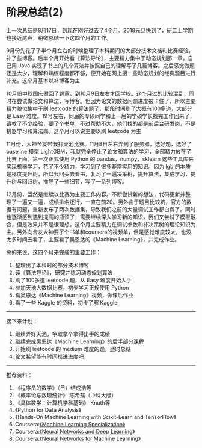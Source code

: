 # 阶段总结(2)



上一次总结是8月17日，到现在刚好过去了4个月。2018元旦快到了，研二上学期也接近尾声，稍微总结一下这四个月的工作。

9月份先花了了半个月左右的时候整理了本科期间的大部分技术文档和比赛经验，补了些博客。后半个月开始看《算法导论》，主要精力集中于动态规划那一章，自己用 Java 实现了书上的几个算法并按照自己的理解写了几篇博客。之后感觉做题还是太少，理解和熟练程度都不够，便开始在网上搜一些动态规划的经典题目进行补充。这个月基本以补博客为主
 
10月份中秋国庆假回了趟家，到10月9日左右才回学校。这个月过的比较混乱，同时在尝试做论文和算法，写博客。但因为论文的数据问题进度被卡住了，所以主要精力貌似集中于刷 leetcode 的算法题了，那段时间刷了大概有100多道，大部分是 Easy 难度。19号左右，同届的专硕同学和上一届的学硕学长找完工作回来了，请教了不少经验，要了个书单，不过帮助不大，他们找的都是前后台研发岗，不是机器学习和算法岗。这个月可以说主要以刷 leetcode 为主

11月份，大神舍友带我打天池比赛。11月8日左右弄到了服务器，选好题，选好了 baseline 模型 LightGBM，我就完全停止了论文和算法的学习，全部精力放在了比赛上面。第一次正式使用 Python 的 pandas，numpy，sklearn 这些工具库来实现机器学习，花了不少精力，学习到了很多非常实用的知识。因为 lgb 的本质是梯度提升树，所以我回头去看书，复习了一遍决策树，提升算法，集成学习，提升树与回归树，推导了一些细节，写了一系列博客。

12月份，当然是继续以比赛为主要工作内容。不断尝试新的想法，代码更新并整理了一遍又一遍，成绩排名还行，一直在前20。另外由于题目比较坑，官方的数据有问题，重新发布了两次数据集，导致我们之前的大量调试工作都白费了。同时也逐渐感到遇到提高的瓶颈了，需要继续深入学习新的知识，我们又尝试了模型融合，但是效果并不是很理想。这个月主要精力在调试参数和补决策树的理论知识为主。另外向舍友大神要了个书单和coursera的视频单，但是感觉难度较大，也没太多时间去看了，主要看了吴恩达的《Machine Learning》，并完成作业。
 
总的来说，这四个月来完成的主要工作：

 1. 整理出了本科时的部分技术博客
 2. 读《算法导论》，研究并练习动态规划算法
 3. 刷了100多道 leetcode 题，从 Easy 难度开始入手
 4. 参加天池大数据比赛，初步学习正规使用 Python
 5. 看吴恩达《Machine Learning》视频，做课后作业
 6. 看了一些 Kaggle 的资料，初步了解 Kaggle
 
---

接下来计划：

 1. 继续弄好天池，争取拿个拿得出手的成绩
 2. 继续完成吴恩达《Machine Learning》的后半部分课程
 3. 开始刷 leetcode 的 medium 难度的题，适时总结
 4. 论文希望能有时间推进进度吧

---

推荐资料：

 1. 《程序员的数学》（日）结成浩等
 2. 《概率论与数理统计》 陈希孺（中科大版）
 2. 《具体数学：计算机学科基础》 Knuth等
 3. 《Python for Data Analysis》 
 4. 《Hands-On Machine Learning with Scikit-Learn and TensorFlow》
 5. Coursera:[《Machine Learning Specialization》][1]
 6. Coursera:[《Neural Networks and Deep Learning》][2]
 7. Coursera:[《Neural Networks for Machine Learning》][3]

  


  [1]: https://www.coursera.org/specializations/machine-learning
  [2]: https://www.coursera.org/learn/neural-networks-deep-learning
  [3]: https://www.coursera.org/learn/neural-networks

